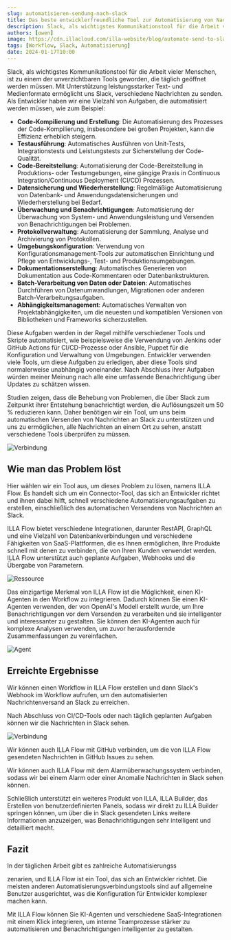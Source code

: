 ```yaml
---
slug: automatisieren-sendung-nach-slack
title: Das beste entwicklerfreundliche Tool zur Automatisierung von Nachrichtenversand an Slack
description: Slack, als wichtigstes Kommunikationstool für die Arbeit vieler Menschen, ist zu einem der unverzichtbaren Tools geworden, die täglich geöffnet werden müssen. Mit Unterstützung leistungsstarker Text- und Medienformate ermöglicht uns Slack, verschiedene Nachrichten zu senden. Als Entwickler haben wir eine Vielzahl von Aufgaben, die automatisiert werden müssen.
authors: [owen]
image: https://cdn.illacloud.com/illa-website/blog/automate-send-to-slack/cover.webp
tags: [Workflow, Slack, Automatisierung]
date: 2024-01-17T10:00
---
```


Slack, als wichtigstes Kommunikationstool für die Arbeit vieler Menschen, ist zu einem der unverzichtbaren Tools geworden, die täglich geöffnet werden müssen. Mit Unterstützung leistungsstarker Text- und Medienformate ermöglicht uns Slack, verschiedene Nachrichten zu senden. Als Entwickler haben wir eine Vielzahl von Aufgaben, die automatisiert werden müssen, wie zum Beispiel:

- **Code-Kompilierung und Erstellung**: Die Automatisierung des Prozesses der Code-Kompilierung, insbesondere bei großen Projekten, kann die Effizienz erheblich steigern.
- **Testausführung**: Automatisches Ausführen von Unit-Tests, Integrationstests und Leistungstests zur Sicherstellung der Code-Qualität.
- **Code-Bereitstellung**: Automatisierung der Code-Bereitstellung in Produktions- oder Testumgebungen, eine gängige Praxis in Continuous Integration/Continuous Deployment (CI/CD) Prozessen.
- **Datensicherung und Wiederherstellung**: Regelmäßige Automatisierung von Datenbank- und Anwendungsdatensicherungen und Wiederherstellung bei Bedarf.
- **Überwachung und Benachrichtigungen**: Automatisierung der Überwachung von System- und Anwendungsleistung und Versenden von Benachrichtigungen bei Problemen.
- **Protokollverwaltung**: Automatisierung der Sammlung, Analyse und Archivierung von Protokollen.
- **Umgebungskonfiguration**: Verwendung von Konfigurationsmanagement-Tools zur automatischen Einrichtung und Pflege von Entwicklungs-, Test- und Produktionsumgebungen.
- **Dokumentationserstellung**: Automatisches Generieren von Dokumentation aus Code-Kommentaren oder Datenbankstrukturen.
- **Batch-Verarbeitung von Daten oder Dateien**: Automatisches Durchführen von Datenumwandlungen, Migrationen oder anderen Batch-Verarbeitungsaufgaben.
- **Abhängigkeitsmanagement**: Automatisches Verwalten von Projektabhängigkeiten, um die neuesten und kompatiblen Versionen von Bibliotheken und Frameworks sicherzustellen.

Diese Aufgaben werden in der Regel mithilfe verschiedener Tools und Skripte automatisiert, wie beispielsweise die Verwendung von Jenkins oder GitHub Actions für CI/CD-Prozesse oder Ansible, Puppet für die Konfiguration und Verwaltung von Umgebungen. Entwickler verwenden viele Tools, um diese Aufgaben zu erledigen, aber diese Tools sind normalerweise unabhängig voneinander. Nach Abschluss ihrer Aufgaben würden meiner Meinung nach alle eine umfassende Benachrichtigung über Updates zu schätzen wissen.

Studien zeigen, dass die Behebung von Problemen, die über Slack zum Zeitpunkt ihrer Entstehung benachrichtigt werden, die Auflösungszeit um 50 % reduzieren kann. Daher benötigen wir ein Tool, um uns beim automatischen Versenden von Nachrichten an Slack zu unterstützen und uns zu ermöglichen, alle Nachrichten an einem Ort zu sehen, anstatt verschiedene Tools überprüfen zu müssen.

![Verbindung](https://cdn.illacloud.com/illa-website/blog/automate-send-to-slack/connector.png)

## Wie man das Problem löst

Hier wählen wir ein Tool aus, um dieses Problem zu lösen, namens ILLA Flow. Es handelt sich um ein Connector-Tool, das sich an Entwickler richtet und ihnen dabei hilft, schnell verschiedene Automatisierungsaufgaben zu erstellen, einschließlich des automatischen Versendens von Nachrichten an Slack.

ILLA Flow bietet verschiedene Integrationen, darunter RestAPI, GraphQL und eine Vielzahl von Datenbankverbindungen und verschiedene Fähigkeiten von SaaS-Plattformen, die es Ihnen ermöglichen, Ihre Produkte schnell mit denen zu verbinden, die von Ihren Kunden verwendet werden. ILLA Flow unterstützt auch geplante Aufgaben, Webhooks und die Übergabe von Parametern.

![Ressource](https://cdn.illacloud.com/illa-website/blog/automate-send-to-slack/resource.png)

Das einzigartige Merkmal von ILLA Flow ist die Möglichkeit, einen KI-Agenten in den Workflow zu integrieren. Dadurch können Sie einen KI-Agenten verwenden, der von OpenAI's Modell erstellt wurde, um Ihre Benachrichtigungen vor dem Versenden zu verarbeiten und sie intelligenter und interessanter zu gestalten. Sie können den KI-Agenten auch für komplexe Analysen verwenden, um zuvor herausfordernde Zusammenfassungen zu vereinfachen.

![Agent](https://cdn.illacloud.com/illa-website/blog/automate-send-to-slack/agent.png)

## Erreichte Ergebnisse

Wir können einen Workflow in ILLA Flow erstellen und dann Slack's Webhook im Workflow aufrufen, um den automatisierten Nachrichtenversand an Slack zu erreichen.

Nach Abschluss von CI/CD-Tools oder nach täglich geplanten Aufgaben können wir die Nachrichten in Slack sehen.

![Verbindung](https://cdn.illacloud.com/illa-website/blog/automate-send-to-slack/connector.png)

Wir können auch ILLA Flow mit GitHub verbinden, um die von ILLA Flow gesendeten Nachrichten in GitHub Issues zu sehen.

Wir können auch ILLA Flow mit dem Alarmüberwachungssystem verbinden, sodass wir bei einem Alarm oder einer Anomalie Nachrichten in Slack sehen können.

Schließlich unterstützt ein weiteres Produkt von ILLA, ILLA Builder, das Erstellen von benutzerdefinierten Panels, sodass wir direkt zu ILLA Builder springen können, um über die in Slack gesendeten Links weitere Informationen anzuzeigen, was Benachrichtigungen sehr intelligent und detailliert macht.

## Fazit

In der täglichen Arbeit gibt es zahlreiche Automatisierungss

zenarien, und ILLA Flow ist ein Tool, das sich an Entwickler richtet. Die meisten anderen Automatisierungsverbindungstools sind auf allgemeine Benutzer ausgerichtet, was die Konfiguration für Entwickler komplexer machen kann.

Mit ILLA Flow können Sie KI-Agenten und verschiedene SaaS-Integrationen mit einem Klick integrieren, um interne Teamprozesse stärker zu automatisieren und Benachrichtigungen intelligenter zu gestalten.